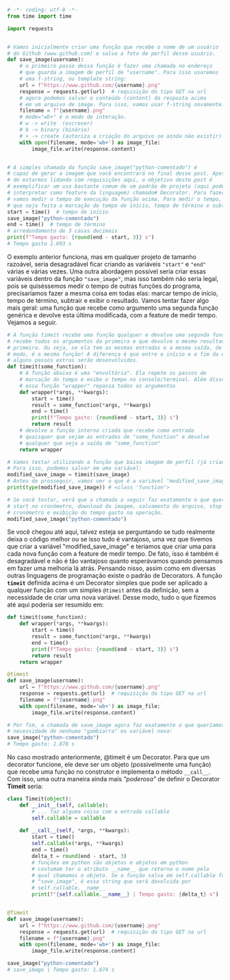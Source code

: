 ```python
# -*- coding: utf-8 -*-
from time import time

import requests


# Vamos inicialmente criar uma função que recebe o nome de um usuário
# do Github (www.github.com) e salva a foto de perfil desse usuário.
def save_image(username):
    # o primeiro passo dessa função é fazer uma chamada no endereço
    # que guarda a imagem de perfil de "username". Para isso usaremos
    # uma f-string, ou template string:
    url = f"https://www.github.com/{username}.png"
    response = requests.get(url)  # requisição do tipo GET na url
    # agora podemos salvar o conteúdo (content) da resposta acima
    # em um arquivo de image. Para isso, vamos usar f-string novamente:
    filename = f"{username}.png"
    # mode="wb+" é o modo de interação.
    # w -> write  (escrever)
    # b -> binary (binário)
    # + -> create (autoriza a criação do arquivo se ainda não existir)
    with open(filename, mode='wb+') as image_file:
        image_file.write(response.content)


# A simples chamada da função save_image("python-comentado") é
# capaz de gerar a imagem que você encontrará no final desse post. Apesar
# de estarmos lidando com requisições aqui, o objetivo deste post é
# exemplificar um uso bastante comum de um padrão de projeto (aqui podemos 
# interpretar como feature da linguagem) chamado# Decorator. Para fazer isso,
# vamos medir o tempo de execução da função acima. Para medir o tempo, basta 
# que seja feita a marcação do tempo de início, tempo de término e subtrair:
start = time()  # tempo de início
save_image("python-comentado")
end = time()  # tempo de término
# arredondamento de 3 casas decimais
print(f"Tempo gasto: {round(end - start, 3)} s")
# Tempo gasto 1.693 s
```

O exemplo anterior funciona, mas em qualquer projeto de tamanho razoável, seria desagradável ficar criando as variáveis `"start"` e `"end"` várias e várias vezes. Uma outra abordagem possível seria criar essas variáveis dentro da função `"save_image"`, mas isso também não seria legal, pois se quiséssemos medir o tempo de outras funções do programa, precisaríamos fazer a mesma coisa em todas elas: marcar tempo de início, tempo de término, subtrair e exibir o resultado. Vamos tentar fazer algo mais geral: uma função que recebe como argumento uma segunda função genérica e devolve esta última modificada, com a feature de medir tempo. Vejamos a seguir.

```python
# A função timeit recebe uma função qualquer e devolve uma segunda função que
# recebe todos os argumentos da primeira e que devolve o mesmo resultado da 
# primeira. Ou seja, se ela tem as mesmas entradas e a mesma saída, de certo
# modo, é a mesma função! A diferença é que entre o início e o fim da execução,
# alguns passos extras serão desenvolvidos.
def timeit(some_function):
    # A função abaixo é uma "envoltória". Ela repete os passos de
    # marcação do tempo e exibe o tempo no console/terminal. Além disso,
    # essa função "wrapper" repassa todos os argumentos 
    def wrapper(*args, **kwargs):
        start = time()
        result = some_function(*args, **kwargs)
        end = time()
        print(f"Tempo gasto: {round(end - start, 3)} s")
        return result
    # devolve a função interna criada que recebe como entrada
    # quaisquer que sejam as entradas de "some_function" e devolve
    # qualquer que seja a saída de "some_function"
    return wrapper

# Vamos testar utilizando a função que baixa imagem de perfil (já criada)
# Para isso, podemos salvar em uma variável:
modified_save_image = timeit(save_image)
# Antes de prosseguir, vamos ver o que é a variável "modified_save_image":
print(type(modified_save_image)) # <class 'function'>

# Se você testar, verá que a chamada a seguir faz exatamente o que queríamos:
# start no cronômetro, download da imagem, salvamento do arquivo, stop no 
# cronômetro e exibição do tempo gasto na operação.
modified_save_image("python-comentado")
```

Se você chegou até aqui, talvez esteja se perguntando se tudo realmente deixa o código melhor ou se isso tudo é vantajoso, uma vez que tivemos que criar a variável "modified_save_image" e teríamos que criar uma para cada nova função com a feature de medir tempo. De fato, isso é também é  desagradável e não é tão vantajoso quanto esperávamos quando pensamos em fazer uma melhoria lá atrás. Pensando nisso, assim como em diversas outras linguagens de programação existe o padrão de Decorators. A função **`timeit`** definida acima é um Decorator simples que pode ser aplicado a qualquer função com um simples `@timeit` antes da definição, sem a necessidade de criar uma nova variável. Desse modo, tudo o que fizemos até aqui poderia  ser resumido em:

```python
def timeit(some_function):
    def wrapper(*args, **kwargs):
        start = time()
        result = some_function(*args, **kwargs)
        end = time()
        print(f"Tempo gasto: {round(end - start, 3)} s")
        return result
    return wrapper

@timeit
def save_image(username):
    url = f"https://www.github.com/{username}.png"
    response = requests.get(url)  # requisição do tipo GET na url
    filename = f"{username}.png"
    with open(filename, mode='wb+') as image_file:
        image_file.write(response.content)

# Por fim, a chamada de save_image agora faz exatamente o que queríamos, sem a 
# necessidade de nenhuma "gambiarra" ou variável nova:
save_image("python-comentado") 
# Tempo gasto: 1.878 s
```


No caso mostrado anteriormente, @timeit é um Decorator. Para que um decorator funcione, ele deve ser um objeto (possivelmente uma função) que recebe uma função no construtor e implementa o método `__call__`. Com isso, uma outra maneira ainda mais _"poderosa"_ de definir o Decorator **Timeit** seria:

```python
class Timeit(object):
    def __init__(self, callable):
        # ... faz alguma coisa com a entrada callable
        self.callable = callable
    
    def __call__(self, *args, **kwargs):
        start = time()
        self.callable(*args, **kwargs)
        end = time()
        delta_t = round(end - start, 3)
        # funções em python são objetos e objetos em python
        # costumam ter o atributo __name__ que retorna o nome pelo
        # qual chamamos o objeto. Se a função salva em self.callable for
        # "save_image", é essa string que será devolvida por 
        # self.callable.__name__
        print(f"{self.callable.__name__} | Tempo gasto: {delta_t} s")


@Timeit
def save_image(username):
    url = f"https://www.github.com/{username}.png"
    response = requests.get(url)  # requisição do tipo GET na url
    filename = f"{username}.png"
    with open(filename, mode='wb+') as image_file:
        image_file.write(response.content)

save_image("python-comentado")
# save_image | Tempo gasto: 1.874 s
```